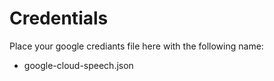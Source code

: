 # Credentials
Place your google crediants file here with the following name:

- google-cloud-speech.json
